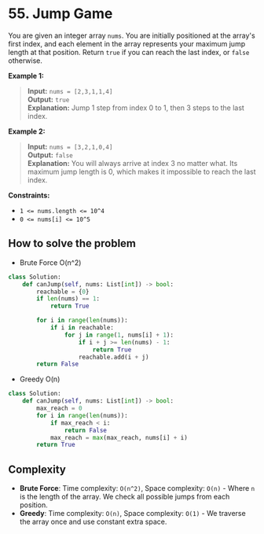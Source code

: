 # 55. Jump Game

<Badge type="warning" text="Medium" /> [<Badge type="info" text="LeetCode" />](https://leetcode.com/problems/jump-game/)

You are given an integer array `nums`. You are initially positioned at the array's first index, and each element in the array represents your maximum jump length at that position. Return `true` if you can reach the last index, or `false` otherwise.

**Example 1:**

> **Input:** `nums = [2,3,1,1,4]`\
> **Output:** `true`\
> **Explanation:** Jump 1 step from index 0 to 1, then 3 steps to the last index.

**Example 2:**

> **Input:** `nums = [3,2,1,0,4]`\
> **Output:** `false`\
> **Explanation:** You will always arrive at index 3 no matter what. Its maximum jump length is 0, which makes it impossible to reach the last index.

**Constraints:**

- `1 <= nums.length <= 10^4`
- `0 <= nums[i] <= 10^5`

## How to solve the problem

- Brute Force O(n^2)

```python
class Solution:
    def canJump(self, nums: List[int]) -> bool:
        reachable = {0}
        if len(nums) == 1:
            return True

        for i in range(len(nums)):
            if i in reachable:
                for j in range(1, nums[i] + 1):
                    if i + j >= len(nums) - 1:
                        return True
                    reachable.add(i + j)
        return False
```

- Greedy O(n)

```python
class Solution:
    def canJump(self, nums: List[int]) -> bool:
        max_reach = 0
        for i in range(len(nums)):
            if max_reach < i:
                return False
            max_reach = max(max_reach, nums[i] + i)
        return True
```

## Complexity

- **Brute Force**: Time complexity: `O(n^2)`, Space complexity: `O(n)` - Where `n` is the length of the array. We check all possible jumps from each position.
- **Greedy**: Time complexity: `O(n)`, Space complexity: `O(1)` - We traverse the array once and use constant extra space.
